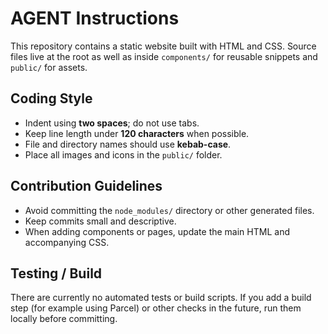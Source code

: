 # AGENT Instructions

This repository contains a static website built with HTML and CSS. Source files live at the root as well as inside `components/` for reusable snippets and `public/` for assets.

## Coding Style
- Indent using **two spaces**; do not use tabs.
- Keep line length under **120 characters** when possible.
- File and directory names should use **kebab-case**.
- Place all images and icons in the `public/` folder.

## Contribution Guidelines
- Avoid committing the `node_modules/` directory or other generated files.
- Keep commits small and descriptive.
- When adding components or pages, update the main HTML and accompanying CSS.

## Testing / Build
There are currently no automated tests or build scripts. If you add a build step (for example using Parcel) or other checks in the future, run them locally before committing.
